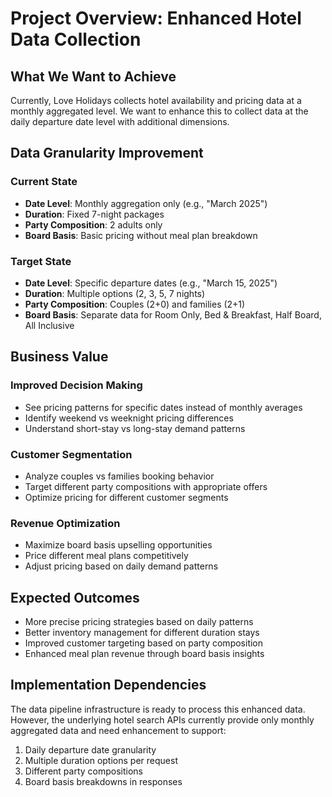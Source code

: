 # Project Overview: Enhanced Hotel Data Collection

## What We Want to Achieve

Currently, Love Holidays collects hotel availability and pricing data at a monthly aggregated level. We want to enhance this to collect data at the daily departure date level with additional dimensions.

## Data Granularity Improvement

### Current State
- **Date Level**: Monthly aggregation only (e.g., "March 2025")
- **Duration**: Fixed 7-night packages
- **Party Composition**: 2 adults only 
- **Board Basis**: Basic pricing without meal plan breakdown

### Target State  
- **Date Level**: Specific departure dates (e.g., "March 15, 2025")
- **Duration**: Multiple options (2, 3, 5, 7 nights)
- **Party Composition**: Couples (2+0) and families (2+1)
- **Board Basis**: Separate data for Room Only, Bed & Breakfast, Half Board, All Inclusive

## Business Value

### Improved Decision Making
- See pricing patterns for specific dates instead of monthly averages
- Identify weekend vs weeknight pricing differences
- Understand short-stay vs long-stay demand patterns

### Customer Segmentation
- Analyze couples vs families booking behavior
- Target different party compositions with appropriate offers
- Optimize pricing for different customer segments

### Revenue Optimization
- Maximize board basis upselling opportunities
- Price different meal plans competitively
- Adjust pricing based on daily demand patterns

## Expected Outcomes

- More precise pricing strategies based on daily patterns
- Better inventory management for different duration stays
- Improved customer targeting based on party composition
- Enhanced meal plan revenue through board basis insights

## Implementation Dependencies

The data pipeline infrastructure is ready to process this enhanced data. However, the underlying hotel search APIs currently provide only monthly aggregated data and need enhancement to support:

1. Daily departure date granularity
2. Multiple duration options per request
3. Different party compositions
4. Board basis breakdowns in responses